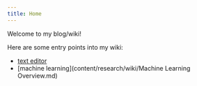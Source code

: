 ```yaml
---
title: Home
---
```



Welcome to my blog/wiki!


Here are some entry points into my wiki:

- [text editor](content/blog/wiki/Editor.md)
- [machine learning](content/research/wiki/Machine Learning Overview.md)

